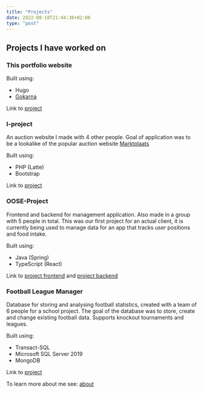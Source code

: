 ```yaml
---
title: "Projects"
date: 2022-08-18T21:44:38+02:00
type: "post"
---
```


## Projects I have worked on

### This portfolio website

Built using:

- Hugo
- [Gokarna](https://github.com/526avijitgupta/gokarna)

Link to [project](https://github.com/pokvful/portfolio_website)

### I-project

An auction website I made with 4 other people. Goal of application was to be a lookalike of the popular auction website [Marktplaats](https://www.marktplaats.nl/)

Built using:

- PHP (Latte)
- Bootstrap

Link to [project](https://github.com/pokvful/I-project)

### OOSE-Project

Frontend and backend for management application. Also made in a group with 5 people in total. This was our first project for an actual client, it is currently being used to manage data for an app that tracks user positions and food intake.

Built using:

- Java (Spring)
- TypeScript (React)

Link to [project frontend](https://github.com/pokvful/OOSE-Project-Frontend) and [project backend](https://github.com/pokvful/OOSE-Project-Backend)

### Football League Manager

Database for storing and analysing football statistics, created with a team of 6 people for a school project. The goal of the database was to store, create and change existing football data. Supports knockout tournaments and leagues.

Built using:

- Transact-SQL
- Microsoft SQL Server 2019
- MongoDB

Link to [project](https://github.com/pokvful/football-league-manager)

To learn more about me see: [about](/post/about-me)
